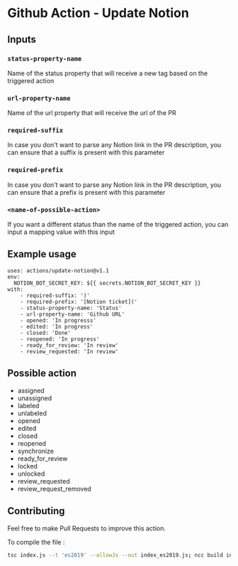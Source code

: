 # Github Action - Update Notion

## Inputs

### `status-property-name`

Name of the status property that will receive a new tag based on the triggered
action

### `url-property-name`

Name of the url property that will receive the url of the PR

### `required-suffix`

In case you don't want to parse any Notion link in the PR description, you can
ensure that a suffix is present with this parameter

### `required-prefix`

In case you don't want to parse any Notion link in the PR description, you can
ensure that a prefix is present with this parameter

### `<name-of-possible-action>`

If you want a different status than the name of the triggered action, you can
input a mapping value with this input

## Example usage

```
uses: actions/update-notion@v1.1
env:
  NOTION_BOT_SECRET_KEY: ${{ secrets.NOTION_BOT_SECRET_KEY }}
with:
    - required-suffix: ')'
    - required-prefix: '[Notion ticket]('
    - status-property-name: 'Status'
    - url-property-name: 'Github URL'
    - opened: 'In progresss'
    - edited: 'In progress'
    - closed: 'Done'
    - reopened: 'In progress'
    - ready_for_review: 'In review'
    - review_requested: 'In review'
```

## Possible action

- assigned
- unassigned
- labeled
- unlabeled
- opened
- edited
- closed
- reopened
- synchronize
- ready_for_review
- locked
- unlocked
- review_requested
- review_request_removed

## Contributing

Feel free to make Pull Requests to improve this action.

To compile the file :

```bash
tsc index.js --t 'es2019' --allowJs --out index_es2019.js; ncc build index_es2019.js --license licenses.txt;
```

